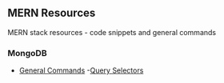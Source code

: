 ## MERN Resources
MERN stack resources - code snippets and general commands

### MongoDB
- [General Commands](MongoDB/Commands.md)
-[Query Selectors](MongoDB/QuerySelectors.md)

